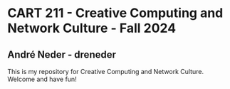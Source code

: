 # CART 211 - Creative Computing and Network Culture - Fall 2024

## André Neder - dreneder

This is my repository for Creative Computing and Network Culture.
Welcome and have fun!
